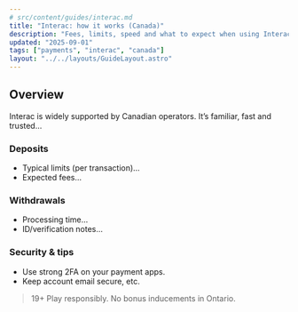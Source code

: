 ```yaml
---
# src/content/guides/interac.md
title: "Interac: how it works (Canada)"
description: "Fees, limits, speed and what to expect when using Interac for deposits and withdrawals."
updated: "2025-09-01"
tags: ["payments", "interac", "canada"]
layout: "../../layouts/GuideLayout.astro"
---
```


## Overview
Interac is widely supported by Canadian operators. It’s familiar, fast and trusted…

### Deposits
- Typical limits (per transaction)…
- Expected fees…

### Withdrawals
- Processing time…
- ID/verification notes…

### Security & tips
- Use strong 2FA on your payment apps.
- Keep account email secure, etc.

> 19+ Play responsibly. No bonus inducements in Ontario.
